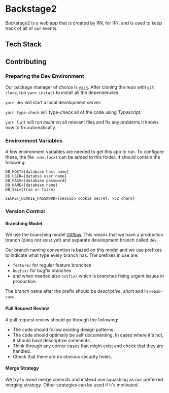 # Backstage2 #
Backstage2 is a web app that is created by RN, for RN, and is used to keep track of all of our events.

## Tech Stack ##

## Contributing ##
### Preparing the Dev Environment ###
Our package manager of choice is [`yarn`](https://yarnpkg.com/). After cloning the repo with `git clone`, run `yarn install` to install all the dependencies.

`yarn dev` will start a local development server.

`yarn type-check` will type-check all of the code using *Typescript*.

`yarn lint` will run *eslint* on all relevant files and fix any problems it knows how to fix automatically.

### Environment Variables ###
A few environment variables are needed to get this app to run. To configure these, the file `.env.local` can be added to this folder. It should contain the following:

```
DB_HOST={database host name}
DB_USER={databse user name}
DB_PASS={database password}
DB_NAME={database name}
DB_SSL={true or false}

SECRET_COOKIE_PASSWORD={session cookie secret; >32 chars}
```

### Version Control ###
#### Branching Model ####
We use the branching model [Gitflow](https://www.atlassian.com/git/tutorials/comparing-workflows/gitflow-workflow). This means that we have a production branch (does not exist yet) and separate development branch called `dev`.

Our branch naming convention is based on this model and we use prefixes to indicate what type every branch has. The prefixes in use are:

- `feature/` for regular feature branches
- `bugfix/` for bugfix branches
- and when needed also `hotfix/` which is branches fixing urgent issues in production.

The branch name after the prefix should be *descriptive*, *short* and in `kebab-case`.

#### Pull Request Review ####
A pull request review should go through the following:

- The code should follow existing design patterns.
- The code should optimally be self documenting. In cases where it's not, it should have descriptive comments.
- Think through any corner cases that might exist and check that they are handled.
- Check that there are no obvious security holes.

#### Merge Strategy ####
We try to avoid merge commits and instead use squashing as our preferred merging strategy. Other strategies can be used if it's motivated.
